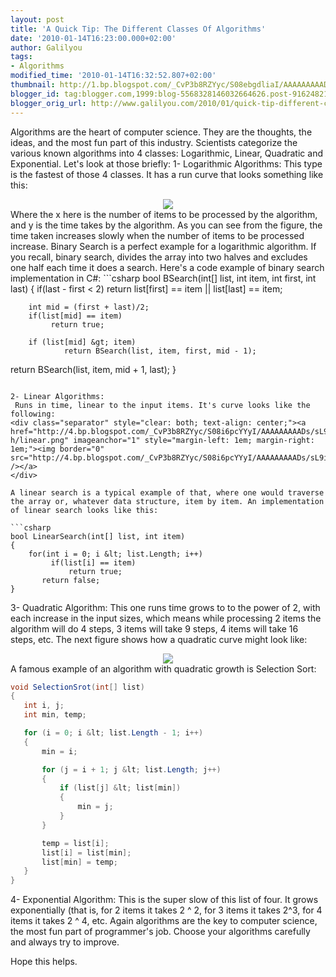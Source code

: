 ```yaml
---
layout: post
title: 'A Quick Tip: The Different Classes Of Algorithms'
date: '2010-01-14T16:23:00.000+02:00'
author: Galilyou
tags:
- Algorithms
modified_time: '2010-01-14T16:32:52.807+02:00'
thumbnail: http://1.bp.blogspot.com/_CvP3b8RZYyc/S08ebgdliaI/AAAAAAAAADk/doCvgOon5zA/s72-c/x12-semi-log.gif
blogger_id: tag:blogger.com,1999:blog-5568328146032664626.post-91624821943193232
blogger_orig_url: http://www.galilyou.com/2010/01/quick-tip-different-classes-of.html
---
```


Algorithms are the heart of computer science. They are the thoughts, the ideas, and the most fun part of this industry. Scientists categorize the various known algorithms into 4 classes: Logarithmic, Linear, Quadratic and Exponential. Let's look at those briefly: 
1- Logarithmic Algorithms: 
   This type is the fastest of those 4 classes. It has a run curve that looks something like this: 
 
<div class="separator" style="clear: both; text-align: center;"><a href="http://1.bp.blogspot.com/_CvP3b8RZYyc/S08ebgdliaI/AAAAAAAAADk/doCvgOon5zA/s1600-h/x12-semi-log.gif" imageanchor="1" style="margin-left: 1em; margin-right: 1em;"><img border="0" src="http://1.bp.blogspot.com/_CvP3b8RZYyc/S08ebgdliaI/AAAAAAAAADk/doCvgOon5zA/s320/x12-semi-log.gif" /></a> 
</div> 
<div class="separator" style="clear: both; text-align: center;"> 
</div>Where the x here is the number of items to be processed by the algorithm, and y is the time takes by the algorithm. As you can see from the figure, the time taken increases slowly when the number of items to be processed increase. Binary Search is a perfect example for a logarithmic algorithm. If you recall, binary search, divides the array into two halves and excludes one half each time it does a search. Here's a code example of binary search implementation in C#: 
 ```csharp
bool BSearch(int[] list, int item, int first, int last) 
{ 
 if(last - first &lt; 2) 
             return list[first] == item || list[last] == item; 
              
        int mid = (first + last)/2; 
        if(list[mid] == item) 
             return true; 
              
        if (list[mid] &gt; item) 
                return BSearch(list, item, first, mid - 1); 
  
 return BSearch(list, item, mid + 1, last); 
} 
 ```
 
2- Linear Algorithms: 
  Runs in time, linear to the input items. It's curve looks like the following: 
<div class="separator" style="clear: both; text-align: center;"><a href="http://4.bp.blogspot.com/_CvP3b8RZYyc/S08i6pcYYyI/AAAAAAAAADs/sL9iubT27IY/s1600-h/linear.png" imageanchor="1" style="margin-left: 1em; margin-right: 1em;"><img border="0" src="http://4.bp.blogspot.com/_CvP3b8RZYyc/S08i6pcYYyI/AAAAAAAAADs/sL9iubT27IY/s320/linear.png" /></a> 
</div> 
 
A linear search is a typical example of that, where one would traverse the array or, whatever data structure, item by item. An implementation of linear search looks like this: 
 
 ```csharp
bool LinearSearch(int[] list, int item) 
{ 
     for(int i = 0; i &lt; list.Length; i++) 
          if(list[i] == item) 
              return true; 
        return false; 
} 
 ```
3- Quadratic Algorithm:    This one runs time grows to to the power of 2, with each increase in the input sizes, which means while processing 2 items the algorithm will do 4 steps, 3 items will take 9 steps, 4 items will take 16 steps, etc. The next figure shows how a quadratic curve might look like:  
<div class="separator" style="clear: both; text-align: center;"><a href="http://4.bp.blogspot.com/_CvP3b8RZYyc/S08j5CVWiGI/AAAAAAAAAD0/liMvQSqgBBU/s1600-h/quadratic.png" imageanchor="1" style="margin-left: 1em; margin-right: 1em;"><img border="0" src="http://4.bp.blogspot.com/_CvP3b8RZYyc/S08j5CVWiGI/AAAAAAAAAD0/liMvQSqgBBU/s320/quadratic.png" /></a>  
</div> 
A famous example of an algorithm with quadratic growth is Selection Sort:  
 
 ```csharp
void SelectionSrot(int[] list) 
{ 
	int i, j; 
	int min, temp; 

	for (i = 0; i &lt; list.Length - 1; i++) 
	{ 
	    min = i; 

	    for (j = i + 1; j &lt; list.Length; j++) 
	    { 
	        if (list[j] &lt; list[min]) 
	        { 
	            min = j; 
	        } 
	    } 

	    temp = list[i]; 
	    list[i] = list[min]; 
	    list[min] = temp; 
	} 
} 
 ```
 
4- Exponential Algorithm: 
This is the super slow of this list of four. It grows exponentially (that is, for 2 items it takes 2 ^ 2, for 3 items it takes 2^3, for 4 items it takes 2 ^ 4, etc. 
Again algorithms are the key to computer science, the most fun part of programmer's  job. Choose your algorithms carefully and always try to improve. 
 
Hope this helps.